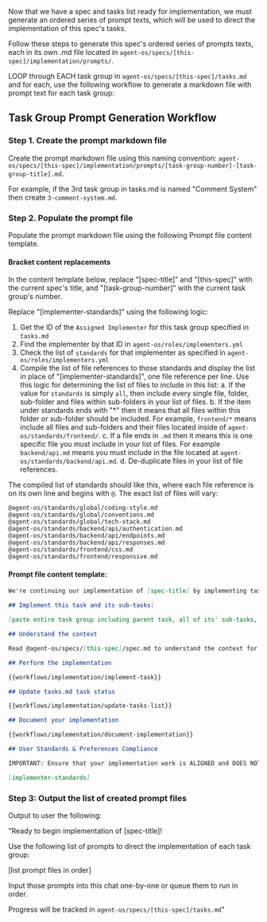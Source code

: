 Now that we have a spec and tasks list ready for implementation, we must generate an ordered series of prompt texts, which will be used to direct the implementation of this spec's tasks.

Follow these steps to generate this spec's ordered series of prompts texts, each in its own .md file located in `agent-os/specs/[this-spec]/implementation/prompts/`.

LOOP through EACH task group in `agent-os/specs/[this-spec]/tasks.md` and for each, use the following workflow to generate a markdown file with prompt text for each task group:

## Task Group Prompt Generation Workflow

### Step 1. Create the prompt markdown file

Create the prompt markdown file using this naming convention:
`agent-os/specs/[this-spec]/implementation/prompts/[task-group-number]-[task-group-title].md`.

For example, if the 3rd task group in tasks.md is named "Comment System" then create `3-comment-system.md`.

### Step 2. Populate the prompt file

Populate the prompt markdown file using the following Prompt file content template.

#### Bracket content replacements

In the content template below, replace "[spec-title]" and "[this-spec]" with the current spec's title, and "[task-group-number]" with the current task group's number.

Replace "[implementer-standards]" using the following logic:
1. Get the ID of the `Assigned Implementer` for this task group specified in `tasks.md`
2. Find the implementer by that ID in `agent-os/roles/implementers.yml`
3. Check the list of `standards` for that implementer as specified in `agent-os/roles/implementers.yml`
4. Compile the list of file references to those standards and display the list in place of "[implementer-standards]", one file reference per line. Use this logic for determining the list of files to include in this list:
  a. If the value for `standards` is simply `all`, then include every single file, folder, sub-folder and files within sub-folders in your list of files.
  b. If the item under standards ends with "*" then it means that all files within this folder or sub-folder should be included.  For example, `frontend/*` means include all files and sub-folders and their files located inside of `agent-os/standards/frontend/`.
  c. If a file ends in `.md` then it means this is one specific file you must include in your list of files.  For example `backend/api.md` means you must include in the file located at `agent-os/standards/backend/api.md`.
  d. De-duplicate files in your list of file references.

The compiled list of standards should like this, where each file reference is on its own line and begins with `@`.  The exact list of files will vary:

```
@agent-os/standards/global/coding-style.md
@agent-os/standards/global/conventions.md
@agent-os/standards/global/tech-stack.md
@agent-os/standards/backend/api/authentication.md
@agent-os/standards/backend/api/endpoints.md
@agent-os/standards/backend/api/responses.md
@agent-os/standards/frontend/css.md
@agent-os/standards/frontend/responsive.md
```

#### Prompt file content template:

```markdown
We're continuing our implementation of [spec-title] by implementing task group number [task-group-number]:

## Implement this task and its sub-tasks:

[paste entire task group including parent task, all of its' sub-tasks, and sub-bullet points]

## Understand the context

Read @agent-os/specs/[this-spec]/spec.md to understand the context for this spec and where the current task fits into it.

## Perform the implementation

{{workflows/implementation/implement-task}}

## Update tasks.md task status

{{workflows/implementation/update-tasks-list}}

## Document your implementation

{{workflows/implementation/document-implementation}}

## User Standards & Preferences Compliance

IMPORTANT: Ensure that your implementation work is ALIGNED and DOES NOT CONFLICT with the user's preferences and standards as detailed in the following files:

[implementer-standards]

```

### Step 3: Output the list of created prompt files

Output to user the following:

"Ready to begin implementation of [spec-title]!

Use the following list of prompts to direct the implementation of each task group:

[list prompt files in order]

Input those prompts into this chat one-by-one or queue them to run in order.

Progress will be tracked in `agent-os/specs/[this-spec]/tasks.md`"
